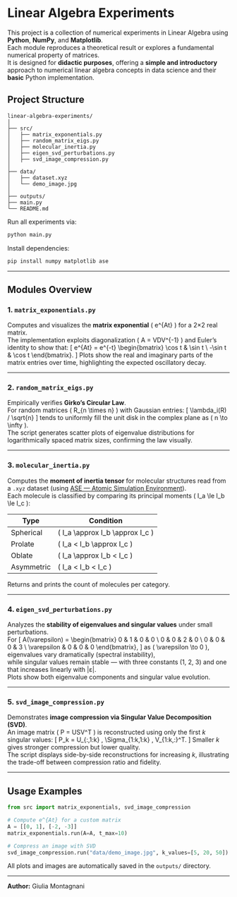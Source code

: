 # Linear Algebra Experiments

This project is a collection of numerical experiments in Linear Algebra using **Python**, **NumPy**, and **Matplotlib**.  
Each module reproduces a theoretical result or explores a fundamental numerical property of matrices.  
It is designed for **didactic purposes**, offering a **simple and introductory** approach to numerical linear algebra concepts in data science and their **basic** Python implementation.

## Project Structure

```
linear-algebra-experiments/
│
├── src/
│   ├── matrix_exponentials.py
│   ├── random_matrix_eigs.py
│   ├── molecular_inertia.py
│   ├── eigen_svd_perturbations.py
│   ├── svd_image_compression.py
│
├── data/
│   ├── dataset.xyz
│   └── demo_image.jpg
│
├── outputs/
├── main.py
└── README.md
```

Run all experiments via:
```bash
python main.py
```

Install dependencies:
```bash
pip install numpy matplotlib ase
```

---

## Modules Overview

### 1. `matrix_exponentials.py`
Computes and visualizes the **matrix exponential** \( e^{At} \) for a 2×2 real matrix.  
The implementation exploits diagonalization \( A = VDV^{-1} \) and Euler’s identity to show that:
\[
e^{At} = e^{-t} 
\begin{bmatrix}
\cos t & \sin t \\
-\sin t & \cos t
\end{bmatrix}.
\]
Plots show the real and imaginary parts of the matrix entries over time, highlighting the expected oscillatory decay.

---

### 2. `random_matrix_eigs.py`
Empirically verifies **Girko’s Circular Law**.  
For random matrices \( R_{n \times n} \) with Gaussian entries:
\[
\lambda_i(R) / \sqrt{n}
\]
tends to uniformly fill the unit disk in the complex plane as \( n \to \infty \).  
The script generates scatter plots of eigenvalue distributions for logarithmically spaced matrix sizes, confirming the law visually.

---

### 3. `molecular_inertia.py`
Computes the **moment of inertia tensor** for molecular structures read from a `.xyz` dataset (using [ASE — Atomic Simulation Environment](https://wiki.fysik.dtu.dk/ase/ase/io/io.html#ase.io.read)).  
Each molecule is classified by comparing its principal moments \( I_a \le I_b \le I_c \):

| Type | Condition |
|------|------------|
| Spherical | \( I_a \approx I_b \approx I_c \) |
| Prolate | \( I_a < I_b \approx I_c \) |
| Oblate | \( I_a \approx I_b < I_c \) |
| Asymmetric | \( I_a < I_b < I_c \) |

Returns and prints the count of molecules per category.

---

### 4. `eigen_svd_perturbations.py`
Analyzes the **stability of eigenvalues and singular values** under small perturbations.  
For
\[
A(\varepsilon) = 
\begin{bmatrix}
0 & 1 & 0 & 0 \\
0 & 0 & 2 & 0 \\
0 & 0 & 0 & 3 \\
\varepsilon & 0 & 0 & 0
\end{bmatrix},
\]
as \( \varepsilon \to 0 \), eigenvalues vary dramatically (spectral instability),  
while singular values remain stable — with three constants (1, 2, 3) and one that increases linearly with |ε|.  
Plots show both eigenvalue components and singular value evolution.

---

### 5. `svd_image_compression.py`
Demonstrates **image compression via Singular Value Decomposition (SVD)**.  
An image matrix \( P = USV^T \) is reconstructed using only the first *k* singular values:
\[
P_k = U_{:,1:k} \, \Sigma_{1:k,1:k} \, V_{1:k,:}^T.
\]
Smaller *k* gives stronger compression but lower quality.  
The script displays side-by-side reconstructions for increasing *k*, illustrating the trade-off between compression ratio and fidelity.

---

## Usage Examples

```python
from src import matrix_exponentials, svd_image_compression

# Compute e^{At} for a custom matrix
A = [[0, 1], [-2, -3]]
matrix_exponentials.run(A=A, t_max=10)

# Compress an image with SVD
svd_image_compression.run("data/demo_image.jpg", k_values=[5, 20, 50])
```

All plots and images are automatically saved in the `outputs/` directory.

---

**Author:** Giulia Montagnani  
